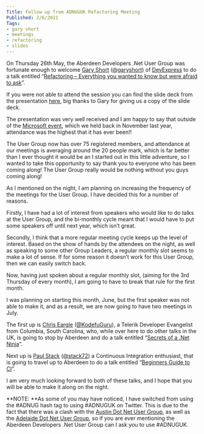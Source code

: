 ```yaml
---
Title: Follow up from ADNUGUK Refactoring Meeting
Published: 2/6/2011
Tags:
- gary short
- meetings
- refactoring
- slides
---
```


On Thursday 26th May, the Aberdeen Developers .Net User Group was fortunate enough to welcome [Gary Short](http://garyshort.org/) ([@garyshort](http://twitter.com/garyshort)) of [DevExpress](http://www.devexpress.com/) to do a talk entitled “[Refactoring – Everything you wanted to know but were afraid to ask](http://aberdeendevelopers.co.uk/Meetings/Refactoring-%E2%80%93-Everything-you-Wanted-to-Know-but-we.aspx)”.

If you were not able to attend the session you can find the slide deck from the presentation [here](http://aberdeendevelopers.co.uk/files/Meeting-Presentations/RefactoringDeepDive.aspx), big thanks to Gary for giving us a copy of the slide deck.

The presentation was very well received and I am happy to say that outside of the [Microsoft event](http://aberdeendevelopers.co.uk/Meetings/What-s-New-in-Silverlight-4-.aspx), which we held back in November last year, attendance was the highest that it has ever been!!

The User Group now has over 75 registered members, and attendance at our meetings is averaging around the 20 people mark, which is far better than I ever thought it would be an I started out in this little adventure, so I wanted to take this opportunity to say thank you to everyone who has been coming along! The User Group really would be nothing without you guys coming along!

As I mentioned on the night, I am planning on increasing the frequency of the meetings for the User Group. I have decided this for a number of reasons.

Firstly, I have had a lot of interest from speakers who would like to do talks at the User Group, and the bi-monthly cycle meant that I would have to put some speakers off until next year, which isn’t great.

Secondly, I think that a more regular meeting cycle keeps up the level of interest. Based on the show of hands by the attendees on the night, as well as speaking to some other Group Leaders, a regular monthly slot seems to make a lot of sense. If for some reason it doesn’t work for this User Group, then we can easily switch back.

Now, having just spoken about a regular monthly slot, (aiming for the 3rd Thursday of every month), I am going to have to break that rule for the first month.

I was planning on starting this month, June, but the first speaker was not able to make it, and as a result, we are now going to have two meetings in July.

The first up is [Chris Eargle](http://www.kodefuguru.com/) ([@KodefuGuru](http://twitter.com/kodefuguru)), a Telerik Developer Evangelist from Columbia, South Carolina, who, while over here to do other talks in the UK, is going to stop by Aberdeen and do a talk entitled “[Secrets of a .Net Ninja](http://aberdeendevelopers.co.uk/Meetings/Secrets-of-a--Net-Ninja.aspx)”.

Next up is [Paul Stack](http://paulstack.co.uk/blog/) ([@stack72](https://twitter.com/#!/stack72)) a Continuous Integration enthusiast, that is going to travel up to Aberdeen to do a talk entitled “[Beginners Guide to CI](http://aberdeendevelopers.co.uk/Meetings/Beginners-Guide-to-CI.aspx)”.

I am very much looking forward to both of these talks, and I hope that you will be able to make it along on the night.

**NOTE: **As some of you may have noticed, I have switched from using the #ADNUG hash tag to using #ADNUGUK on Twitter. This is due to the fact that there was a clash with the [Austin Dot Net User Group](http://www.adnug.org/), as well as the [Adelaide Dot Net User Group](http://www.adnug.com/), so if you are ever mentioning the Aberdeen Developers .Net User Group can I ask you to use #ADNUGUK.
